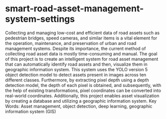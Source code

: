 # smart-road-asset-management-system-settings

Collecting and managing low-cost and efficient data of road assets such as pedestrian bridges, speed cameras, and similar items is a vital element for the operation, maintenance, and preservation of urban and road management systems. Despite its importance, the current method of collecting road asset data is mostly time-consuming and manual.
The goal of this project is to create an intelligent system for road asset management that can automatically identify road assets and then, visualize them in geographic information system. This system uses the YOLO version 5 object detection model to detect assets present in images across ten different classes. Furthermore, by extracting pixel depth using a depth detection model, the depth of each pixel is obtained, and subsequently, with the help of existing transformations, pixel coordinates can be converted into real-world coordinates. Additionally, this project enables asset visualization by creating a database and utilizing a geographic information system.
Key Words: Asset management, object detection, deep learning, geographic information system (GIS)
